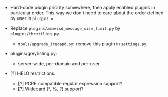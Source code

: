 * Hard-code plugin priority somewhere, then apply enabled plugins in particular
  order. This way we don't need to care about the order defined by user in
  `plugins =`.

* Replace `plugins/amavisd_message_size_limit.py` by `plugins/throttling.py`.

    * `tools/upgrade_iredapd.py`: remove this plugin in `settings.py`.

* plugins/greylisting.py:

    * server-wide, per-domain and per-user.

* [?] HELO restrictions.

    * [?] PCRE compatible regular expression support?
    * [?] Widecard (*, %, ?) support?
